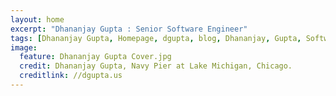 ```yaml
---
layout: home
excerpt: "Dhananjay Gupta : Senior Software Engineer"
tags: [Dhananjay Gupta, Homepage, dgupta, blog, Dhananjay, Gupta, Software Engineer]
image:
  feature: Dhananjay Gupta Cover.jpg
  credit: Dhananjay Gupta, Navy Pier at Lake Michigan, Chicago.
  creditlink: //dgupta.us
---
```

